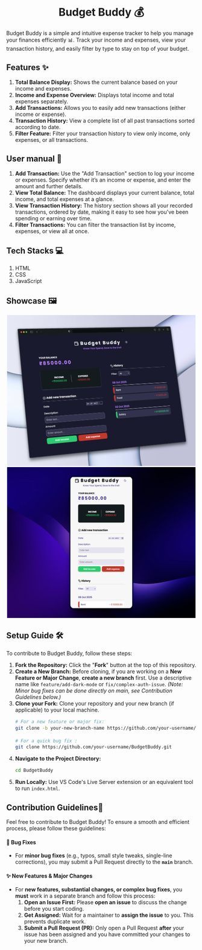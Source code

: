<h1 align = "center">Budget Buddy 💰</h1>
Budget Buddy is a simple and intuitive expense tracker to help you manage your finances efficiently 📊. Track your income and expenses, view your transaction history, and easily filter by type to stay on top of your budget.

## Features ✨ 
1. **Total Balance Display:** Shows the current balance based on your income and expenses.
2. **Income and Expense Overview:** Displays total income and total expenses separately.
3. **Add Transactions:** Allows you to easily add new transactions (either income or expense).
4. **Transaction History:** View a complete list of all past transactions sorted according to date.
5. **Filter Feature:** Filter your transaction history to view only income, only expenses, or all transactions.

   
## User manual 🤔
1. **Add Transaction:** Use the "Add Transaction" section to log your income or expenses. Specify whether it’s an income or expense, and enter the amount and further details.
2. **View Total Balance:** The dashboard displays your current balance, total income, and total expenses at a glance.
3. **View Transaction History:** The history section shows all your recorded transactions, ordered by date, making it easy to see how you've been spending or earning over time.
4. **Filter Transactions:** You can filter the transaction list by income, expenses, or view all at once.
  
## Tech Stacks 💻
1. HTML
2. CSS
3. JavaScript

## Showcase 🖼️
<div align="center">
    <img src="./assets/mock_pic_1.png" width="500px">
    <img src="./assets/mock_pic_2.png" width="500px" height="400px">
</div>

## Setup Guide 🛠 
To contribute to Budget Buddy, follow these steps:
1.  **Fork the Repository:** Click the "**Fork**" button at the top of this repository.
2.  **Create a New Branch:** Before cloning, if you are working on a **New Feature or Major Change**, **create a new branch** first. Use a descriptive name like `feature/add-dark-mode` or `fix/complex-auth-issue`. *(Note: Minor bug fixes can be done directly on main, see Contribution Guidelines below.)*
3.  **Clone your Fork:** Clone your repository and your new branch (if applicable) to your local machine.
    ```bash
    # For a new feature or major fix:
    git clone -b your-new-branch-name https://github.com/your-username/BudgetBuddy.git

    # For a quick bug fix :
    git clone https://github.com/your-username/BudgetBuddy.git
    ```
4.  **Navigate to the Project Directory:**
    ```bash
    cd BudgetBuddy
    ```
5.  **Run Locally:** Use VS Code's Live Server extension or an equivalent tool to run `index.html`.
   
## Contribution Guidelines🤝 
Feel free to contribute to Budget Buddy! To ensure a smooth and efficient process, please follow these guidelines:

#### 🐛 Bug Fixes
* For **minor bug fixes** (e.g., typos, small style tweaks, single-line corrections), you may submit a Pull Request directly to the **`main`** branch.

#### ✨ New Features & Major Changes
* For **new features, substantial changes, or complex bug fixes**, you **must** work in a separate branch and follow this process:
   1.  **Open an Issue First:** Please **open an issue** to discuss the change before you start coding.
   2.  **Get Assigned:** Wait for a maintainer to **assign the issue** to you. This prevents duplicate work.
   3.  **Submit a Pull Request (PR):** Only open a Pull Request **after** your issue has been assigned and you have committed your changes to your new branch.

